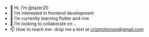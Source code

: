 - 👋 Hi, I’m @tazer20
- 👀 I’m interested in frontend development
- 🌱 I’m currently learning flutter and rive
- 💞️ I’m looking to collaborate on ..
- 📫 How to reach me- drop me a text at crizmckinnon@gmail.com

<!---
tazer20/tazer20 is a ✨ special ✨ repository because its `README.md` (this file) appears on your GitHub profile.
You can click the Preview link to take a look at your changes.
--->
